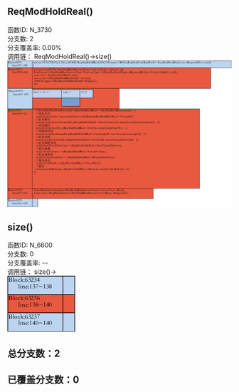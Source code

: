 <h2 id="reqmodholdreal">ReqModHoldReal()</h2>
<p>函数ID: N_3730<br>分支数: 2<br>分支覆盖率: 0.00%<br>调用链：
ReqModHoldReal()-&gt;size()<br><img alt="Alt Text" src="https://raw.githubusercontent.com/Brook108/abhs/main/InitCoverage//ReqModHoldReal_Img/3730.png" /></p>
<h2 id="size">size()</h2>
<p>函数ID: N_6600<br>分支数: 0<br>分支覆盖率: --<br>调用链：
size()-&gt;<br><img alt="Alt Text" src="https://raw.githubusercontent.com/Brook108/abhs/main/InitCoverage//ReqModHoldReal_Img/6600.png" /></p>
<h2 id="2">总分支数：2</h2>
<h2 id="0">已覆盖分支数：0</h2>